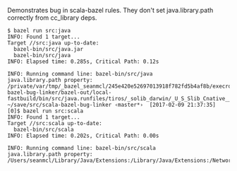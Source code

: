 Demonstrates bug in scala-bazel rules.  They don't set
java.library.path correctly from cc_library deps.


    $ bazel run src:java
    INFO: Found 1 target...
    Target //src:java up-to-date:
      bazel-bin/src/java.jar
      bazel-bin/src/java
    INFO: Elapsed time: 0.285s, Critical Path: 0.12s

    INFO: Running command line: bazel-bin/src/java
    java.library.path property: /private/var/tmp/_bazel_seanmcl/245e420e52697013918f782fd5b4af8b/execroot/scala-bazel-bug-linker/bazel-out/local-fastbuild/bin/src/java.runfiles/tiros/_solib_darwin/_U_S_Slib_Cnative___Ulib
    ~/save/src/scala-bazel-bug-linker ‹master*›  [2017-02-09 21:37:35]
    [0]$ bazel run src:scala
    INFO: Found 1 target...
    Target //src:scala up-to-date:
      bazel-bin/src/scala
    INFO: Elapsed time: 0.202s, Critical Path: 0.00s

    INFO: Running command line: bazel-bin/src/scala
    java.library.path property: /Users/seanmcl/Library/Java/Extensions:/Library/Java/Extensions:/Network/Library/Java/Extensions:/System/Library/Java/Extensions:/usr/lib/java:.
